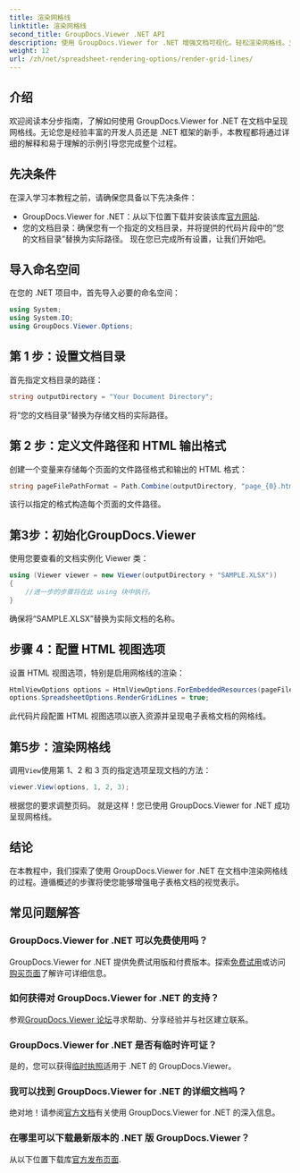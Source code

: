 ```yaml
---
title: 渲染网格线
linktitle: 渲染网格线
second_title: GroupDocs.Viewer .NET API
description: 使用 GroupDocs.Viewer for .NET 增强文档可视化。轻松渲染网格线。立即免费试用！ #GroupDocs #Viewer
weight: 12
url: /zh/net/spreadsheet-rendering-options/render-grid-lines/
---
```

## 介绍
欢迎阅读本分步指南，了解如何使用 GroupDocs.Viewer for .NET 在文档中呈现网格线。无论您是经验丰富的开发人员还是 .NET 框架的新手，本教程都将通过详细的解释和易于理解的示例引导您完成整个过程。
## 先决条件
在深入学习本教程之前，请确保您具备以下先决条件：
-  GroupDocs.Viewer for .NET：从以下位置下载并安装该库[官方网站](https://releases.groupdocs.com/viewer/net/).
- 您的文档目录：确保您有一个指定的文档目录，并将提供的代码片段中的“您的文档目录”替换为实际路径。
现在您已完成所有设置，让我们开始吧。
## 导入命名空间
在您的 .NET 项目中，首先导入必要的命名空间：
```csharp
using System;
using System.IO;
using GroupDocs.Viewer.Options;
```
## 第 1 步：设置文档目录
首先指定文档目录的路径：
```csharp
string outputDirectory = "Your Document Directory";
```
将“您的文档目录”替换为存储文档的实际路径。
## 第 2 步：定义文件路径和 HTML 输出格式
创建一个变量来存储每个页面的文件路径格式和输出的 HTML 格式：
```csharp
string pageFilePathFormat = Path.Combine(outputDirectory, "page_{0}.html");
```
该行以指定的格式构造每个页面的文件路径。
## 第3步：初始化GroupDocs.Viewer
使用您要查看的文档实例化 Viewer 类：
```csharp
using (Viewer viewer = new Viewer(outputDirectory + "SAMPLE.XLSX"))
{
    //进一步的步骤将在此 using 块中执行。
}
```
确保将“SAMPLE.XLSX”替换为实际文档的名称。
## 步骤 4：配置 HTML 视图选项
设置 HTML 视图选项，特别是启用网格线的渲染：
```csharp
HtmlViewOptions options = HtmlViewOptions.ForEmbeddedResources(pageFilePathFormat);
options.SpreadsheetOptions.RenderGridLines = true;
```
此代码片段配置 HTML 视图选项以嵌入资源并呈现电子表格文档的网格线。
## 第5步：渲染网格线
调用`View`使用第 1、2 和 3 页的指定选项呈现文档的方法：
```csharp
viewer.View(options, 1, 2, 3);
```
根据您的要求调整页码。
就是这样！您已使用 GroupDocs.Viewer for .NET 成功呈现网格线。
## 结论
在本教程中，我们探索了使用 GroupDocs.Viewer for .NET 在文档中渲染网格线的过程。遵循概述的步骤将使您能够增强电子表格文档的视觉表示。
## 常见问题解答
### GroupDocs.Viewer for .NET 可以免费使用吗？
 GroupDocs.Viewer for .NET 提供免费试用版和付费版本。探索[免费试用](https://releases.groupdocs.com/)或访问[购买页面](https://purchase.groupdocs.com/buy)了解许可详细信息。
### 如何获得对 GroupDocs.Viewer for .NET 的支持？
参观[GroupDocs.Viewer 论坛](https://forum.groupdocs.com/c/viewer/9)寻求帮助、分享经验并与社区建立联系。
### GroupDocs.Viewer for .NET 是否有临时许可证？
是的，您可以获得[临时执照](https://purchase.groupdocs.com/temporary-license/)适用于 .NET 的 GroupDocs.Viewer。
### 我可以找到 GroupDocs.Viewer for .NET 的详细文档吗？
绝对地！请参阅[官方文档](https://tutorials.groupdocs.com/viewer/net/)有关使用 GroupDocs.Viewer for .NET 的深入信息。
### 在哪里可以下载最新版本的 .NET 版 GroupDocs.Viewer？
从以下位置下载库[官方发布页面](https://releases.groupdocs.com/viewer/net/).